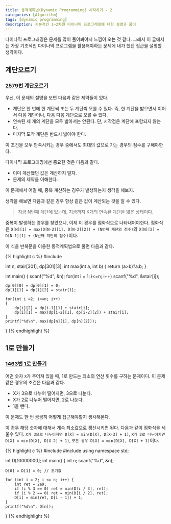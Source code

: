 ```yaml
---
title: 동적계획법(Dynamic Programming) 시작하기 - 2
categories: [Algorithm]
tags: [dynamic programming]
description: 기본적인 1~2차원 다이나믹 프로그래밍에 대한 설명과 풀이
---
```


다이나믹 프로그래밍은 문제를 많이 풀어봐야지 느낌이 오는 것 같다. 그래서 이 글에서는 가장 기초적인 다이나믹 프로그램을 활용해야하는 문제에 내가 했던 접근을 설명할 생각이다.

## 계단오르기
### [2579번 계단오르기](https://www.acmicpc.net/problem/2579)

우선, 이 문제의 설명을 보면 다음과 같은 제약들이 있다.

* 계단은 한 번에 한 계단씩 또는 두 계단씩 오를 수 있다. 즉, 한 계단을 밟으면서 이어서 다음 계단이나, 다음 다음 계단으로 오를 수 있다.
* 연속된 세 개의 계단을 모두 밟아서는 안된다. 단, 시작점은 계단에 포함되지 않는다.
* 마지막 도착 계단은 반드시 밟아야 한다.

이 조건을 모두 만족시키는 경우 중에서도 최대의 값으로 가는 경우의 점수를 구해야한다.

다이나믹 프로그래밍에선 중요한 것은 다음과 같다.

* 이미 계산했던 값은 계산하지 말자.
* 문제의 제약을 이해한다.

이 문제에서 어떨 때, 중복 계산하는 경우가 발생하는지 생각을 해보자.

생각을 해보면 다음과 같은 경우 항상 같은 값이 계산되는 것을 알 수 있다.
> 지금 N번째 계단에 있는데, 지금까지 K개의 연속된 계단을 밟은 상태이다.

중복이 발생하는 경우를 찾았으니, 이제 이 경우를 점화식으로 나타내어야한다. 점화식은 `D[N][1] = max(D[N-2][1], D[N-2][2]) + (N번째 계단의 점수)`와 `D[N][2] = D[N-1][1] + (N번째 계단의 점수)`이다.

이 식을 반복문을 이용한 동적계획법으로 풀면 다음과 같다.

{% highlight c %}
#include <cstdio>

int n, stair[301], dp[301][3];
int max(int a, int b) { return (a>b)?a:b; }

int main()
{
    scanf("%d", &n);
    for(int i = 1; i<=n; i++)
        scanf("%d", &stair[i]);

    dp[0][0] = dp[0][1] = 0;
    dp[1][1] = dp[1][2] = stair[1];

    for(int i =2; i<=n; i++)
    {
        dp[i][2] = dp[i-1][1] + stair[i];
        dp[i][1] = max(dp[i-2][1], dp[i-2][2]) + stair[i];
    }
    printf("%d\n", max(dp[n][1], dp[n][2]));
}
{% endhighlight %}

## 1로 만들기
### [1463번 1로 만들기](https://www.acmicpc.net/problem/1463)

어떤 숫자 `X`가 주어져 있을 때, 1로 만드는 최소의 연산 횟수를 구하는 문제이다.
이 문제 같은 경우의 조건은 다음과 같다.

* X가 3으로 나누어 떨어지면, 3으로 나눈다.
* X가 2로 나누어 떨어지면, 2로 나눈다.
* 1을 뺀다.

이 문제도 한 번 곰곰히 어떻게 접근해야할지 생각해본다.



이 경우 해당 숫자에 대해서 계속 최소값으로 갱신시키면 된다. 다음과 같이 점화식을 세울수 있다.
`X가 3으로 나누어지면 D[X] = min(D[X], D[X-3] + 1)`, `X가 2로 나누어지면 D[X] = min(D[X], D[X-2] + 1)`, `모든 경우 D[X] = min(D[X], D[X] + 1)`이다.

{% highlight c %}
#include <cstdio>
#include <algorithm>
using namespace std;

int D[10000000];
int main() {
	int n;
	scanf("%d", &n);

	D[0] = D[1] = 0; // 초기값

	for (int i = 2; i <= n; i++) {
		int ret = 2e9;
		if (i % 3 == 0) ret = min(D[i / 3], ret);
		if (i % 2 == 0) ret = min(D[i / 2], ret);
		D[i] = min(ret, D[i - 1]) + 1;
	}
    printf("%d\n", D[n]);

}
{% endhighlight %}
